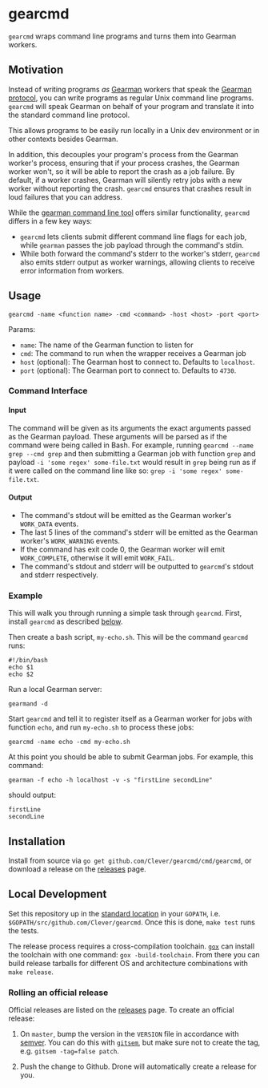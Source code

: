 # gearcmd

`gearcmd` wraps command line programs and turns them into Gearman workers.

## Motivation

Instead of writing programs *as* [Gearman](http://gearman.org/) workers that speak the [Gearman protocol](http://gearman.org/protocol/), you can write programs as regular Unix command line programs. `gearcmd` will speak Gearman on behalf of your program and translate it into the standard command line protocol.

This allows programs to be easily run locally in a Unix dev environment or in other contexts besides Gearman.

In addition, this decouples your program's process from the Gearman worker's process, ensuring that if your process crashes, the Gearman worker won't, so it will be able to report the crash as a job failure. By default, if a worker crashes, Gearman will silently retry jobs with a new worker without reporting the crash. `gearcmd` ensures that crashes result in loud failures that you can address.

While the [gearman command line tool](http://gearman.info/bin/gearman.html) offers similar functionality, `gearcmd` differs in a few key ways:
- `gearcmd` lets clients submit different command line flags for each job, while `gearman` passes the job payload through the command's stdin.
- While both forward the command's stderr to the worker's stderr, `gearcmd` also emits stderr output as worker warnings, allowing clients to receive error information from workers.

## Usage

    gearcmd -name <function name> -cmd <command> -host <host> -port <port>

Params:

- `name`: The name of the Gearman function to listen for
- `cmd`: The command to run when the wrapper receives a Gearman job
- `host` (optional): The Gearman host to connect to. Defaults to `localhost`.
- `port` (optional): The Gearman port to connect to. Defaults to `4730`.

### Command Interface

#### Input

The command will be given as its arguments the exact arguments passed as the Gearman payload. These arguments will be parsed as if the command were being called in Bash. For example, running `gearcmd --name grep --cmd grep` and then submitting a Gearman job with function `grep` and payload `-i 'some regex' some-file.txt` would result in `grep` being run as if it were called on the command line like so: `grep -i 'some regex' some-file.txt`.

#### Output

- The command's stdout will be emitted as the Gearman worker's `WORK_DATA` events.
- The last 5 lines of the command's stderr will be emitted as the Gearman worker's `WORK_WARNING` events.
- If the command has exit code 0, the Gearman worker will emit `WORK_COMPLETE`, otherwise it will emit `WORK_FAIL`.
- The command's stdout and stderr will be outputted to `gearcmd`'s stdout and stderr respectively.

### Example

This will walk you through running a simple task through `gearcmd`. First, install `gearcmd` as described [below](#Installation).

Then create a bash script, `my-echo.sh`. This will be the command `gearcmd` runs:

    #!/bin/bash
    echo $1
    echo $2

Run a local Gearman server:

    gearmand -d

Start `gearcmd` and tell it to register itself as a Gearman worker for jobs with function `echo`, and run `my-echo.sh` to process these jobs:

    gearcmd -name echo -cmd my-echo.sh

At this point you should be able to submit Gearman jobs. For example, this command:

    gearman -f echo -h localhost -v -s "firstLine secondLine"

should output:

    firstLine
    secondLine

## Installation

Install from source via `go get github.com/Clever/gearcmd/cmd/gearcmd`, or download a release on the [releases](https://github.com/Clever/gearcmd/releases) page.

## Local Development

Set this repository up in the [standard location](https://golang.org/doc/code.html) in your `GOPATH`, i.e. `$GOPATH/src/github.com/Clever/gearcmd`.
Once this is done, `make test` runs the tests.

The release process requires a cross-compilation toolchain.
[`gox`](https://github.com/mitchellh/gox) can install the toolchain with one command: `gox -build-toolchain`.
From there you can build release tarballs for different OS and architecture combinations with `make release`.

### Rolling an official release

Official releases are listed on the [releases](https://github.com/Clever/gearcmd/releases) page.
To create an official release:

1. On `master`, bump the version in the `VERSION` file in accordance with [semver](http://semver.org/).
You can do this with [`gitsem`](https://github.com/clever/gitsem), but make sure not to create the tag, e.g. `gitsem -tag=false patch`.

2. Push the change to Github. Drone will automatically create a release for you.
